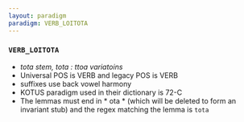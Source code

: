 ```yaml
---
layout: paradigm
paradigm: VERB_LOITOTA
---
```

### ` VERB_LOITOTA `

* _tota stem, tota : ttoa variatoins_
* Universal POS is VERB and legacy POS is VERB
* suffixes use back vowel harmony
* KOTUS paradigm used in their dictionary is 72-C
* The lemmas must end in * ota * (which will be deleted to form an invariant stub) and the regex matching the lemma is ` tota `
